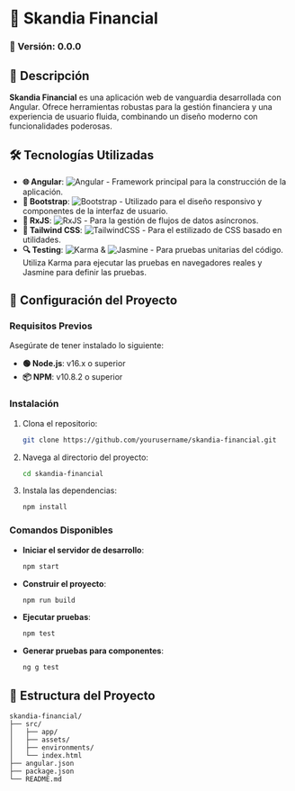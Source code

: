 # 🌟 Skandia Financial

### 🚀 Versión: 0.0.0

## 📖 Descripción
**Skandia Financial** es una aplicación web de vanguardia desarrollada con Angular. Ofrece herramientas robustas para la gestión financiera y una experiencia de usuario fluida, combinando un diseño moderno con funcionalidades poderosas.

## 🛠️ Tecnologías Utilizadas
- **🌐 Angular**: ![Angular](https://img.shields.io/badge/angular-%23DD0031.svg?style=for-the-badge&logo=angular&logoColor=white) - Framework principal para la construcción de la aplicación.
- **🎨 Bootstrap**: ![Bootstrap](https://img.shields.io/badge/bootstrap-%23563D7C.svg?style=for-the-badge&logo=bootstrap&logoColor=white) - Utilizado para el diseño responsivo y componentes de la interfaz de usuario.
- **🔗 RxJS**: ![RxJS](https://img.shields.io/badge/rxjs-%23B7178C.svg?style=for-the-badge&logo=reactivex&logoColor=white) - Para la gestión de flujos de datos asíncronos.
- **💅 Tailwind CSS**: ![TailwindCSS](https://img.shields.io/badge/tailwindcss-%2338B2AC.svg?style=for-the-badge&logo=tailwind-css&logoColor=white) - Para el estilizado de CSS basado en utilidades.
- **🔍 Testing**: ![Karma](https://img.shields.io/badge/karma-%23F5E72E.svg?style=for-the-badge&logo=karma&logoColor=black) & ![Jasmine](https://img.shields.io/badge/jasmine-%23E179AB.svg?style=for-the-badge&logo=jasmine&logoColor=white) - Para pruebas unitarias del código. Utiliza Karma para ejecutar las pruebas en navegadores reales y Jasmine para definir las pruebas.

## 🚧 Configuración del Proyecto

### Requisitos Previos
Asegúrate de tener instalado lo siguiente:
- **🟢 Node.js**: v16.x o superior
- **📦 NPM**: v10.8.2 o superior

### Instalación
1. Clona el repositorio:
    ```bash
    git clone https://github.com/yourusername/skandia-financial.git
    ```
2. Navega al directorio del proyecto:
    ```bash
    cd skandia-financial
    ```
3. Instala las dependencias:
    ```bash
    npm install
    ```

### Comandos Disponibles
- **Iniciar el servidor de desarrollo**:
    ```bash
    npm start
    ```
- **Construir el proyecto**:
    ```bash
    npm run build
    ```
- **Ejecutar pruebas**:
    ```bash
    npm test
    ```
- **Generar pruebas para componentes**:
    ```bash
    ng g test
    ```

## 📂 Estructura del Proyecto
```plaintext
skandia-financial/
├── src/
│   ├── app/
│   ├── assets/
│   ├── environments/
│   └── index.html
├── angular.json
├── package.json
└── README.md
